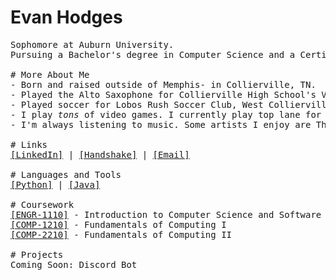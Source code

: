 # Evan Hodges

<pre>
Sophomore at Auburn University.
Pursuing a Bachelor's degree in Computer Science and a Certificate in Artificial Intelligence.

# More About Me
- Born and raised outside of Memphis- in Collierville, TN.
- Played the Alto Saxophone for Collierville High School's Varsity Concert Band.
- Played soccer for Lobos Rush Soccer Club, West Collierville Middle School, and Collierville High School.
- I play <em>tons</em> of video games. I currently play top lane for Auburn University's Navy League of Legends Esports team.
- I'm always listening to music. Some artists I enjoy are The Crane Wives, Daft Punk, Crystal Castles, and many more.

# Links
<a href="https://www.linkedin.com/in/evanhodges04/" target="_blank">[LinkedIn]</a> | <a href="https://auburn.joinhandshake.com/profiles/41558853">[Handshake]</a> | <a href="mailto:ejh0058@auburn.edu">[Email]</a>

# Languages and Tools
<a href="https://www.python.org" target="_blank">[Python]</a> | <a href="https://www.oracle.com/java" target="_blank">[Java]</a>

# Coursework
<a href="https://github.com/EvanHodges04/ENGR-1110" target="_blank">[ENGR-1110]</a> - Introduction to Computer Science and Software Engineering
<a href="https://github.com/EvanHodges04/COMP-1210" target="_blank">[COMP-1210]</a> - Fundamentals of Computing I
<a href="https://github.com/EvanHodges04/COMP-2210" target="_blank">[COMP-2210]</a> - Fundamentals of Computing II

# Projects
Coming Soon: Discord Bot
</pre>
